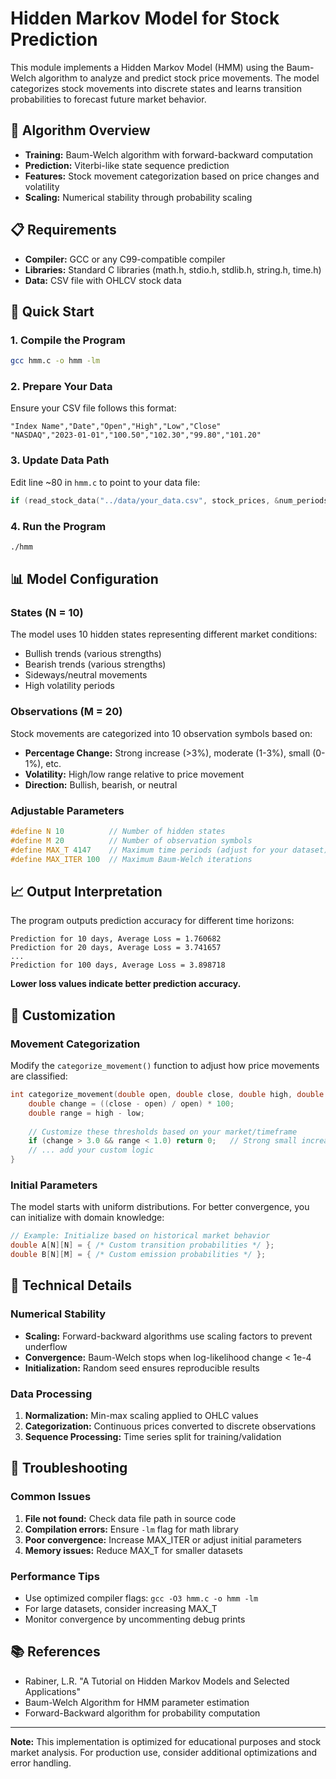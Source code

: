 # Hidden Markov Model for Stock Prediction

This module implements a Hidden Markov Model (HMM) using the Baum-Welch algorithm to analyze and predict stock price movements. The model categorizes stock movements into discrete states and learns transition probabilities to forecast future market behavior.

## 🎯 Algorithm Overview

- **Training:** Baum-Welch algorithm with forward-backward computation
- **Prediction:** Viterbi-like state sequence prediction
- **Features:** Stock movement categorization based on price changes and volatility
- **Scaling:** Numerical stability through probability scaling

## 📋 Requirements

- **Compiler:** GCC or any C99-compatible compiler
- **Libraries:** Standard C libraries (math.h, stdio.h, stdlib.h, string.h, time.h)
- **Data:** CSV file with OHLCV stock data

## 🚀 Quick Start

### 1. Compile the Program
```bash
gcc hmm.c -o hmm -lm
```

### 2. Prepare Your Data
Ensure your CSV file follows this format:
```csv
"Index Name","Date","Open","High","Low","Close"
"NASDAQ","2023-01-01","100.50","102.30","99.80","101.20"
```

### 3. Update Data Path
Edit line ~80 in `hmm.c` to point to your data file:
```c
if (read_stock_data("../data/your_data.csv", stock_prices, &num_periods) != 0) {
```

### 4. Run the Program
```bash
./hmm
```

## 📊 Model Configuration

### States (N = 10)
The model uses 10 hidden states representing different market conditions:
- Bullish trends (various strengths)
- Bearish trends (various strengths)
- Sideways/neutral movements
- High volatility periods

### Observations (M = 20)
Stock movements are categorized into 10 observation symbols based on:
- **Percentage Change:** Strong increase (>3%), moderate (1-3%), small (0-1%), etc.
- **Volatility:** High/low range relative to price movement
- **Direction:** Bullish, bearish, or neutral

### Adjustable Parameters
```c
#define N 10          // Number of hidden states
#define M 20          // Number of observation symbols  
#define MAX_T 4147    // Maximum time periods (adjust for your dataset)
#define MAX_ITER 100  // Maximum Baum-Welch iterations
```

## 📈 Output Interpretation

The program outputs prediction accuracy for different time horizons:

```
Prediction for 10 days, Average Loss = 1.760682
Prediction for 20 days, Average Loss = 3.741657
...
Prediction for 100 days, Average Loss = 3.898718
```

**Lower loss values indicate better prediction accuracy.**

## 🔧 Customization

### Movement Categorization
Modify the `categorize_movement()` function to adjust how price movements are classified:
```c
int categorize_movement(double open, double close, double high, double low) {
    double change = ((close - open) / open) * 100;
    double range = high - low;
    
    // Customize these thresholds based on your market/timeframe
    if (change > 3.0 && range < 1.0) return 0;   // Strong small increase
    // ... add your custom logic
}
```

### Initial Parameters
The model starts with uniform distributions. For better convergence, you can initialize with domain knowledge:
```c
// Example: Initialize based on historical market behavior
double A[N][N] = { /* Custom transition probabilities */ };
double B[N][M] = { /* Custom emission probabilities */ };
```

## 🔬 Technical Details

### Numerical Stability
- **Scaling:** Forward-backward algorithms use scaling factors to prevent underflow
- **Convergence:** Baum-Welch stops when log-likelihood change < 1e-4
- **Initialization:** Random seed ensures reproducible results

### Data Processing
1. **Normalization:** Min-max scaling applied to OHLC values
2. **Categorization:** Continuous prices converted to discrete observations
3. **Sequence Processing:** Time series split for training/validation

## 🐛 Troubleshooting

### Common Issues
1. **File not found:** Check data file path in source code
2. **Compilation errors:** Ensure `-lm` flag for math library
3. **Poor convergence:** Increase MAX_ITER or adjust initial parameters
4. **Memory issues:** Reduce MAX_T for smaller datasets

### Performance Tips
- Use optimized compiler flags: `gcc -O3 hmm.c -o hmm -lm`
- For large datasets, consider increasing MAX_T
- Monitor convergence by uncommenting debug prints

## 📚 References

- Rabiner, L.R. "A Tutorial on Hidden Markov Models and Selected Applications"
- Baum-Welch Algorithm for HMM parameter estimation
- Forward-Backward algorithm for probability computation

---

**Note:** This implementation is optimized for educational purposes and stock market analysis. For production use, consider additional optimizations and error handling. 